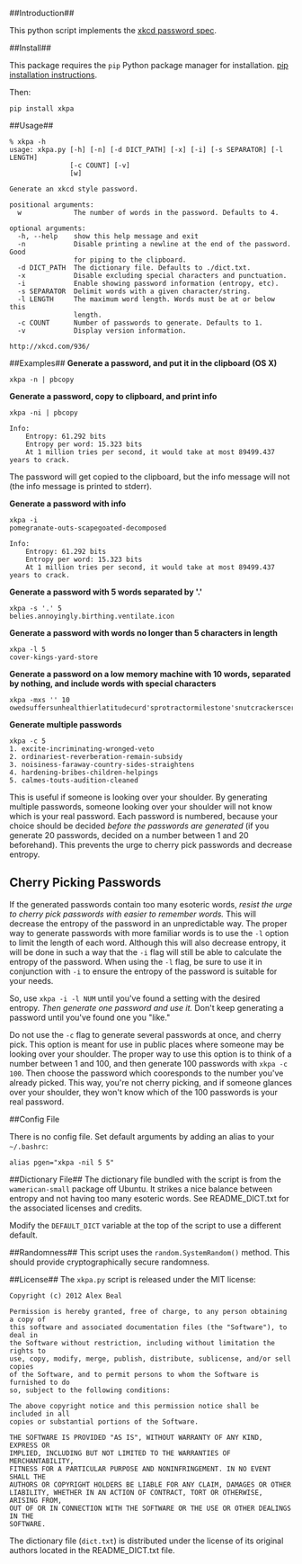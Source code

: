 ##Introduction##

This python script implements the [xkcd password spec](http://xkcd.com/936/).

##Install##

This package requires the `pip` Python package manager for installation. [pip installation instructions](http://www.pip-installer.org/en/latest/installing.html).

Then:

```
pip install xkpa
```

##Usage##

```
% xkpa -h
usage: xkpa.py [-h] [-n] [-d DICT_PATH] [-x] [-i] [-s SEPARATOR] [-l LENGTH]
               [-c COUNT] [-v]
               [w]

Generate an xkcd style password.

positional arguments:
  w             The number of words in the password. Defaults to 4.

optional arguments:
  -h, --help    show this help message and exit
  -n            Disable printing a newline at the end of the password. Good
                for piping to the clipboard.
  -d DICT_PATH  The dictionary file. Defaults to ./dict.txt.
  -x            Disable excluding special characters and punctuation.
  -i            Enable showing password information (entropy, etc).
  -s SEPARATOR  Delimit words with a given character/string.
  -l LENGTH     The maximum word length. Words must be at or below this
                length.
  -c COUNT      Number of passwords to generate. Defaults to 1.
  -v            Display version information.

http://xkcd.com/936/
```

##Examples##
**Generate a password, and put it in the clipboard (OS X)**

    xkpa -n | pbcopy

**Generate a password, copy to clipboard, and print info**

    xkpa -ni | pbcopy

    Info:
        Entropy: 61.292 bits
        Entropy per word: 15.323 bits
        At 1 million tries per second, it would take at most 89499.437 years to crack.

The password will get copied to the clipboard, but the info message will not (the info message is printed to stderr).

**Generate a password with info**

    xkpa -i
    pomegranate-outs-scapegoated-decomposed

    Info:
        Entropy: 61.292 bits
        Entropy per word: 15.323 bits
        At 1 million tries per second, it would take at most 89499.437 years to crack.

**Generate a password with 5 words separated by '.'**

    xkpa -s '.' 5
    belies.annoyingly.birthing.ventilate.icon

**Generate a password with words no longer than 5 characters in length**

    xkpa -l 5
    cover-kings-yard-store

**Generate a password on a low memory machine with 10 words, separated by nothing, and include words with special characters**

    xkpa -mxs '' 10
    owedsuffersunhealthierlatitudecurd'sprotractormilestone'snutcrackerscertifypossession's

**Generate multiple passwords**

    xkpa -c 5
    1. excite-incriminating-wronged-veto
    2. ordinariest-reverberation-remain-subsidy
    3. noisiness-faraway-country-sides-straightens
    4. hardening-bribes-children-helpings
    5. calmes-touts-audition-cleaned

This is useful if someone is looking over your shoulder. By generating multiple passwords, someone looking over your shoulder will not know which is your real password. Each password is numbered, because your choice should be decided *before the passwords are generated* (if you generate 20 passwords, decided on a number between 1 and 20 beforehand). This prevents the urge to cherry pick passwords and decrease entropy.

## Cherry Picking Passwords

If the generated passwords contain too many esoteric words, *resist the urge to cherry pick passwords with easier to remember words.* This will decrease the entropy of the password in an unpredictable way. The proper way to generate passwords with more familiar words is to use the `-l` option to limit the length of each word. Although this will also decrease entropy, it will be done in such a way that the `-i` flag will still be able to calculate the entropy of the password. When using the `-l` flag, be sure to use it in conjunction with `-i` to ensure the entropy of the password is suitable for your needs.

So, use `xkpa -i -l NUM` until you've found a setting with the desired entropy. *Then generate one password and use it.* Don't keep generating a password until you've found one you "like."

Do not use the `-c` flag to generate several passwords at once, and cherry pick. This option is meant for use in public places where someone may be looking over your shoulder. The proper way to use this option is to think of a number between 1 and 100, and then generate 100 passwords with `xkpa -c 100`. Then choose the password which cooresponds to the number you've already picked. This way, you're not cherry picking, and if someone glances over your shoulder, they won't know which of the 100 passwords is your real password.

##Config File

There is no config file. Set default arguments by adding an alias to your `~/.bashrc`:

    alias pgen="xkpa -nil 5 5"

##Dictionary File##
The dictionary file bundled with the script is from the `wamerican-small` package off Ubuntu. It strikes a nice balance between entropy and not having too many esoteric words. See README\_DICT.txt for the associated licenses and credits.

Modify the `DEFAULT_DICT` variable at the top of the script to use a different default.

##Randomness##
This script uses the `random.SystemRandom()` method. This should provide cryptographically secure randomness.

##License##
The `xkpa.py` script is released under the MIT license:

```
Copyright (c) 2012 Alex Beal

Permission is hereby granted, free of charge, to any person obtaining a copy of
this software and associated documentation files (the "Software"), to deal in
the Software without restriction, including without limitation the rights to
use, copy, modify, merge, publish, distribute, sublicense, and/or sell copies
of the Software, and to permit persons to whom the Software is furnished to do
so, subject to the following conditions:

The above copyright notice and this permission notice shall be included in all
copies or substantial portions of the Software.

THE SOFTWARE IS PROVIDED "AS IS", WITHOUT WARRANTY OF ANY KIND, EXPRESS OR
IMPLIED, INCLUDING BUT NOT LIMITED TO THE WARRANTIES OF MERCHANTABILITY,
FITNESS FOR A PARTICULAR PURPOSE AND NONINFRINGEMENT. IN NO EVENT SHALL THE
AUTHORS OR COPYRIGHT HOLDERS BE LIABLE FOR ANY CLAIM, DAMAGES OR OTHER
LIABILITY, WHETHER IN AN ACTION OF CONTRACT, TORT OR OTHERWISE, ARISING FROM,
OUT OF OR IN CONNECTION WITH THE SOFTWARE OR THE USE OR OTHER DEALINGS IN THE
SOFTWARE.
```

The dictionary file (`dict.txt`) is distributed under the license of its original authors located in the README\_DICT.txt file.
